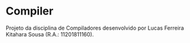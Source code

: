 # Compiler

Projeto da disciplina de Compiladores desenvolvido por Lucas Ferreira Kitahara Sousa (R.A.: 11201811160).

